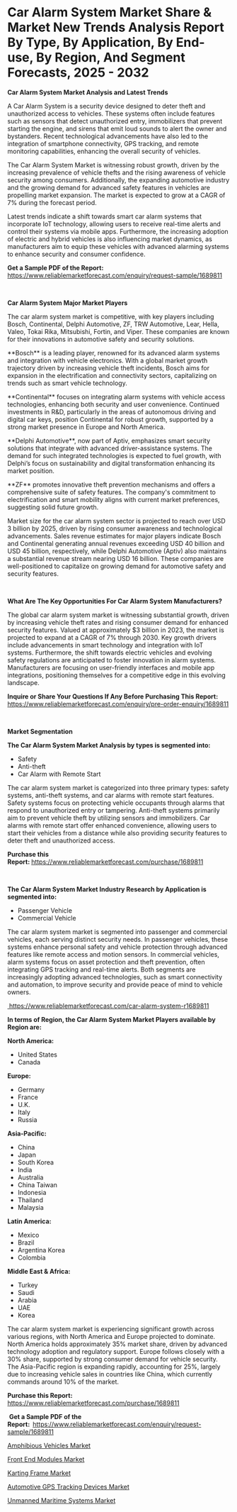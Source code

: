 <p><h1>Car Alarm System Market Share & Market New Trends Analysis Report By Type, By Application, By End-use, By Region, And Segment Forecasts, 2025 - 2032</h1></p><p><strong>Car Alarm System Market Analysis and Latest Trends</strong></p>
<p><p>A Car Alarm System is a security device designed to deter theft and unauthorized access to vehicles. These systems often include features such as sensors that detect unauthorized entry, immobilizers that prevent starting the engine, and sirens that emit loud sounds to alert the owner and bystanders. Recent technological advancements have also led to the integration of smartphone connectivity, GPS tracking, and remote monitoring capabilities, enhancing the overall security of vehicles.</p><p>The Car Alarm System Market is witnessing robust growth, driven by the increasing prevalence of vehicle thefts and the rising awareness of vehicle security among consumers. Additionally, the expanding automotive industry and the growing demand for advanced safety features in vehicles are propelling market expansion. The market is expected to grow at a CAGR of 7% during the forecast period. </p><p>Latest trends indicate a shift towards smart car alarm systems that incorporate IoT technology, allowing users to receive real-time alerts and control their systems via mobile apps. Furthermore, the increasing adoption of electric and hybrid vehicles is also influencing market dynamics, as manufacturers aim to equip these vehicles with advanced alarming systems to enhance security and consumer confidence.</p></p>
<p><strong>Get a Sample PDF of the Report:&nbsp;</strong> <a href="https://www.reliablemarketforecast.com/enquiry/request-sample/1689811?utm_campaign=1140&utm_medium=2&utm_source=Github&utm_content=ia&utm_term=30032025&utm_id=car-alarm-system">https://www.reliablemarketforecast.com/enquiry/request-sample/1689811</a></p>
<p>&nbsp;</p>
<p><strong>Car Alarm System Major Market Players</strong></p>
<p><p>The car alarm system market is competitive, with key players including Bosch, Continental, Delphi Automotive, ZF, TRW Automotive, Lear, Hella, Valeo, Tokai Rika, Mitsubishi, Fortin, and Viper. These companies are known for their innovations in automotive safety and security solutions.</p><p>**Bosch** is a leading player, renowned for its advanced alarm systems and integration with vehicle electronics. With a global market growth trajectory driven by increasing vehicle theft incidents, Bosch aims for expansion in the electrification and connectivity sectors, capitalizing on trends such as smart vehicle technology.</p><p>**Continental** focuses on integrating alarm systems with vehicle access technologies, enhancing both security and user convenience. Continued investments in R&D, particularly in the areas of autonomous driving and digital car keys, position Continental for robust growth, supported by a strong market presence in Europe and North America.</p><p>**Delphi Automotive**, now part of Aptiv, emphasizes smart security solutions that integrate with advanced driver-assistance systems. The demand for such integrated technologies is expected to fuel growth, with Delphi’s focus on sustainability and digital transformation enhancing its market position.</p><p>**ZF** promotes innovative theft prevention mechanisms and offers a comprehensive suite of safety features. The company's commitment to electrification and smart mobility aligns with current market preferences, suggesting solid future growth.</p><p>Market size for the car alarm system sector is projected to reach over USD 3 billion by 2025, driven by rising consumer awareness and technological advancements. Sales revenue estimates for major players indicate Bosch and Continental generating annual revenues exceeding USD 40 billion and USD 45 billion, respectively, while Delphi Automotive (Aptiv) also maintains a substantial revenue stream nearing USD 16 billion. These companies are well-positioned to capitalize on growing demand for automotive safety and security features.</p></p>
<p>&nbsp;</p>
<p><strong>What Are The Key Opportunities For Car Alarm System Manufacturers?</strong></p>
<p><p>The global car alarm system market is witnessing substantial growth, driven by increasing vehicle theft rates and rising consumer demand for enhanced security features. Valued at approximately $3 billion in 2023, the market is projected to expand at a CAGR of 7% through 2030. Key growth drivers include advancements in smart technology and integration with IoT systems. Furthermore, the shift towards electric vehicles and evolving safety regulations are anticipated to foster innovation in alarm systems. Manufacturers are focusing on user-friendly interfaces and mobile app integrations, positioning themselves for a competitive edge in this evolving landscape.</p></p>
<p><strong>Inquire or Share Your Questions If Any Before Purchasing This Report:</strong> <a href="https://www.reliablemarketforecast.com/enquiry/pre-order-enquiry/1689811?utm_campaign=1140&utm_medium=2&utm_source=Github&utm_content=ia&utm_term=30032025&utm_id=car-alarm-system">https://www.reliablemarketforecast.com/enquiry/pre-order-enquiry/1689811</a></p>
<p>&nbsp;</p>
<p><strong>Market Segmentation</strong></p>
<p><strong>The Car Alarm System Market Analysis by types is segmented into:</strong></p>
<p><ul><li>Safety</li><li>Anti-theft</li><li>Car Alarm with Remote Start</li></ul></p>
<p><p>The car alarm system market is categorized into three primary types: safety systems, anti-theft systems, and car alarms with remote start features. Safety systems focus on protecting vehicle occupants through alarms that respond to unauthorized entry or tampering. Anti-theft systems primarily aim to prevent vehicle theft by utilizing sensors and immobilizers. Car alarms with remote start offer enhanced convenience, allowing users to start their vehicles from a distance while also providing security features to deter theft and unauthorized access.</p></p>
<p><strong>Purchase this Report:&nbsp;</strong><a href="https://www.reliablemarketforecast.com/purchase/1689811?utm_campaign=1140&utm_medium=2&utm_source=Github&utm_content=ia&utm_term=30032025&utm_id=car-alarm-system">https://www.reliablemarketforecast.com/purchase/1689811</a></p>
<p>&nbsp;</p>
<p><strong>The Car Alarm System Market Industry Research by Application is segmented into:</strong></p>
<p><ul><li>Passenger Vehicle</li><li>Commercial Vehicle</li></ul></p>
<p><p>The car alarm system market is segmented into passenger and commercial vehicles, each serving distinct security needs. In passenger vehicles, these systems enhance personal safety and vehicle protection through advanced features like remote access and motion sensors. In commercial vehicles, alarm systems focus on asset protection and theft prevention, often integrating GPS tracking and real-time alerts. Both segments are increasingly adopting advanced technologies, such as smart connectivity and automation, to improve security and provide peace of mind to vehicle owners.</p></p>
<p><a href="https://www.reliablemarketforecast.com/car-alarm-system-r1689811?utm_campaign=1140&utm_medium=2&utm_source=Github&utm_content=ia&utm_term=30032025&utm_id=car-alarm-system">&nbsp;https://www.reliablemarketforecast.com/car-alarm-system-r1689811</a></p>
<p><strong>In terms of Region, the Car Alarm System Market Players available by Region are:</strong></p>
<p>
    <p> <strong> North America: </strong>
        <ul>
            <li>United States</li>
            <li>Canada</li>
        </ul>
        </p> 
    <p> <strong> Europe: </strong>
        <ul>
            <li>Germany</li>
            <li>France</li>
            <li>U.K.</li>
            <li>Italy</li>
            <li>Russia</li>
        </ul>
        </p> 
    <p> <strong> Asia-Pacific: </strong>
        <ul>
            <li>China</li>
            <li>Japan</li>
            <li>South Korea</li>
            <li>India</li>
            <li>Australia</li>
            <li>China Taiwan</li>
            <li>Indonesia</li>
            <li>Thailand</li>
            <li>Malaysia</li>
        </ul>
        </p> 
    <p> <strong> Latin America: </strong>
        <ul>
            <li>Mexico</li>
            <li>Brazil</li>
            <li>Argentina Korea</li>
            <li>Colombia</li>
        </ul>
        </p> 
    <p> <strong> Middle East & Africa: </strong>
        <ul>
            <li>Turkey</li>
            <li>Saudi</li>
            <li>Arabia</li>
            <li>UAE</li>
            <li>Korea</li>
        </ul>
    </p>
    </p>
<p><p>The car alarm system market is experiencing significant growth across various regions, with North America and Europe projected to dominate. North America holds approximately 35% market share, driven by advanced technology adoption and regulatory support. Europe follows closely with a 30% share, supported by strong consumer demand for vehicle security. The Asia-Pacific region is expanding rapidly, accounting for 25%, largely due to increasing vehicle sales in countries like China, which currently commands around 10% of the market.</p></p>
<p><strong>Purchase this Report: </strong><a href="https://www.reliablemarketforecast.com/purchase/1689811?utm_campaign=1140&utm_medium=2&utm_source=Github&utm_content=ia&utm_term=30032025&utm_id=car-alarm-system">https://www.reliablemarketforecast.com/purchase/1689811</a></p>
<p>&nbsp;<strong>Get a Sample PDF of the Report:&nbsp;&nbsp;</strong><a href="https://www.reliablemarketforecast.com/enquiry/request-sample/1689811?utm_campaign=1140&utm_medium=2&utm_source=Github&utm_content=ia&utm_term=30032025&utm_id=car-alarm-system">https://www.reliablemarketforecast.com/enquiry/request-sample/1689811</a></p>
<p><strong></strong></p>
<p><p><a href="https://github.com/spehnluenaru/Market-Research-Report-List-1/blob/main/amphibious-vehicles-market.md?utm_campaign=1140&utm_medium=2&utm_source=Github&utm_content=ia&utm_term=30032025&utm_id=car-alarm-system">Amphibious Vehicles Market</a></p><p><a href="https://github.com/muskoaizahfi/Market-Research-Report-List-1/blob/main/front-end-modules-market.md?utm_campaign=1140&utm_medium=2&utm_source=Github&utm_content=ia&utm_term=30032025&utm_id=car-alarm-system">Front End Modules Market</a></p><p><a href="https://github.com/ryantindyaiz/Market-Research-Report-List-1/blob/main/karting-frame-market.md?utm_campaign=1140&utm_medium=2&utm_source=Github&utm_content=ia&utm_term=30032025&utm_id=car-alarm-system">Karting Frame Market</a></p><p><a href="https://github.com/thapabylers2/Market-Research-Report-List-1/blob/main/automotive-gps-tracking-devices-market.md?utm_campaign=1140&utm_medium=2&utm_source=Github&utm_content=ia&utm_term=30032025&utm_id=car-alarm-system">Automotive GPS Tracking Devices Market</a></p><p><a href="https://github.com/motosyuliq/Market-Research-Report-List-1/blob/main/unmanned-maritime-systems-market.md?utm_campaign=1140&utm_medium=2&utm_source=Github&utm_content=ia&utm_term=30032025&utm_id=car-alarm-system">Unmanned Maritime Systems Market</a></p></p>